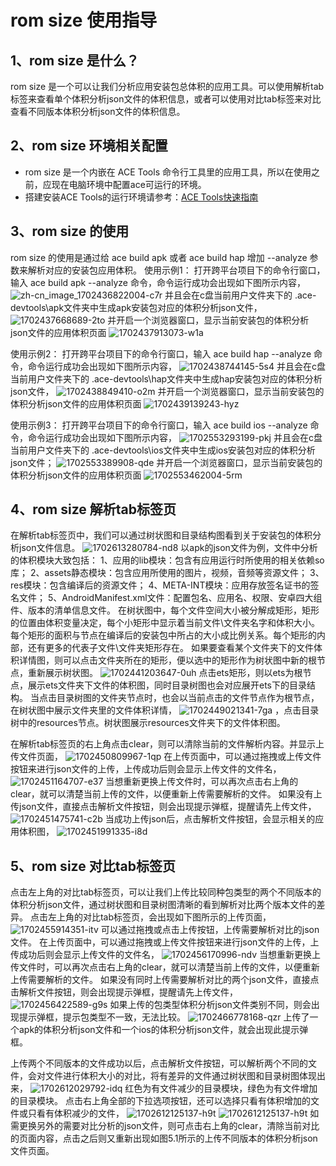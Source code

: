 # rom size 使用指导

## 1、rom size 是什么？

rom size 是一个可以让我们分析应用安装包总体积的应用工具。可以使用解析tab标签来查看单个体积分析json文件的体积信息，或者可以使用对比tab标签来对比查看不同版本体积分析json文件的体积信息。

## 2、rom size 环境相关配置
- rom size 是一个内嵌在 ACE Tools 命令行工具里的应用工具，所以在使用之前，应现在电脑环境中配置ace可运行的环境。
- 搭建安装ACE Tools的运行环境请参考：[ACE Tools快速指南](https://gitee.com/arkui-x2/docs/blob/master/zh-cn/application-dev/quick-start/start-with-ace-tools.md)

## 3、rom size 的使用

rom size 的使用是通过给 ace build apk 或者 ace build hap 增加 --analyze 参数来解析对应的安装包应用体积。
使用示例1： 打开跨平台项目下的命令行窗口，输入 ace build apk --analyze 命令，命令运行成功会出现如下图所示内容，
![zh-cn_image_1702436822004-c7r](figures/zh-cn_image_1702436822004-c7r.png)
并且会在c盘当前用户文件夹下的 .ace-devtools\apk文件夹中生成apk安装包对应的体积分析json文件，
![1702437668689-2to](figures/1702437668689-2to.png)
并开启一个浏览器窗口，显示当前安装包的体积分析json文件的应用体积页面
![1702437913073-w1a](figures/1702437913073-w1a.png)

使用示例2： 打开跨平台项目下的命令行窗口，输入 ace build hap --analyze 命令，命令运行成功会出现如下图所示内容，
![1702438744145-5s4](figures/1702438744145-5s4.png)
并且会在c盘当前用户文件夹下的 .ace-devtools\hap文件夹中生成hap安装包对应的体积分析json文件，
![1702438849410-o2m](figures/1702438849410-o2m.png)
并开启一个浏览器窗口，显示当前安装包的体积分析json文件的应用体积页面
![1702439139243-hyz](figures/1702439139243-hyz.png)

使用示例3： 打开跨平台项目下的命令行窗口，输入 ace build ios --analyze 命令，命令运行成功会出现如下图所示内容，
![1702553293199-pkj](figures/1702553293199-pkj.png)
并且会在c盘当前用户文件夹下的 .ace-devtools\ios文件夹中生成ios安装包对应的体积分析json文件；
![1702553389908-qde](figures/1702553389908-qde.png)
并开启一个浏览器窗口，显示当前安装包的体积分析json文件的应用体积页面
![1702553462004-5rm](figures/1702553462004-5rm.png)

## 4、rom size 解析tab标签页

在解析tab标签页中，我们可以通过树状图和目录结构图看到关于安装包的体积分析json文件信息。
![1702613280784-nd8](figures/1702613280784-nd8.png)
以apk的json文件为例，文件中分析的体积模块大致包括：
     1、应用的lib模块：包含有应用运行时所使用的相关依赖so库；
     2、assets静态模块：包含应用所使用的图片，视频，音频等资源文件；
     3、res模块：包含编译后的资源文件；
     4、META-INT模块：应用存放签名证书的签名文件；
     5、AndroidManifest.xml文件：配置包名、应用名、权限、安卓四大组件、版本的清单信息文件。
在树状图中，每个文件空间大小被分解成矩形，矩形的位置由体积变量决定，每个小矩形中显示着当前文件\文件夹名字和体积大小。每个矩形的面积与节点在编译后的安装包中所占的大小成比例关系。每个矩形的内部，还有更多的代表子文件\文件夹矩形存在。
如果要查看某个文件夹下的文件体积详情图，则可以点击文件夹所在的矩形，便以选中的矩形作为树状图中新的根节点，重新展示树状图。
![1702441203647-0uh](figures/1702441203647-0uh.png)
点击ets矩形，则以ets为根节点，展示ets文件夹下文件的体积图，同时目录树图也会对应展开ets下的目录结构。
当点击目录树图的文件夹节点时，也会以当前点击的文件节点作为根节点，在树状图中展示文件夹里的文件体积详情，
![1702449021341-7ga](figures/1702449021341-7ga.png)
，点击目录树中的resources节点。树状图展示resources文件夹下的文件体积图。


在解析tab标签页的右上角点击clear，则可以清除当前的文件解析内容。并显示上传文件页面，
![1702450809967-1qp](figures/1702450809967-1qp.png)
在上传页面中，可以通过拖拽或上传文件按钮来进行json文件的上传，上传成功后则会显示上传文件的文件名，
![1702451164707-e37](figures/1702451164707-e37.png)
当想重新更换上传文件时，可以再次点击右上角的clear，就可以清楚当前上传的文件，以便重新上传需要解析的文件。
如果没有上传json文件，直接点击解析文件按钮，则会出现提示弹框，提醒请先上传文件，
![1702451475741-c2b](figures/1702451475741-c2b.png)
当成功上传json后，点击解析文件按钮，会显示相关的应用体积图，
![1702451991335-i8d](figures/1702451991335-i8d.png)

## 5、rom size 对比tab标签页

点击左上角的对比tab标签页，可以让我们上传比较同种包类型的两个不同版本的体积分析json文件，通过树状图和目录树图清晰的看到解析对比两个版本文件的差异。
点击左上角的对比tab标签页，会出现如下图所示的上传页面，
![1702455914351-itv](figures/1702455914351-itv.png)
可以通过拖拽或点击上传按钮，上传需要解析对比的json文件。
在上传页面中，可以通过拖拽或上传文件按钮来进行json文件的上传，上传成功后则会显示上传文件的文件名，
![1702456170996-ndv](figures/1702456170996-ndv.png)
当想重新更换上传文件时，可以再次点击右上角的clear，就可以清楚当前上传的文件，以便重新上传需要解析的文件。
如果没有同时上传需要解析对比的两个json文件，直接点击解析文件按钮，则会出现提示弹框，提醒请先上传文件，
![1702456422589-g9s](figures/1702456422589-g9s.png)
如果上传的包类型体积分析json文件类别不同，则会出现提示弹框，提示包类型不一致，无法比较。
![1702466778168-qzr](figures/1702466778168-qzr.png)
上传了一个apk的体积分析json文件和一个ios的体积分析json文件，就会出现此提示弹框。

上传两个不同版本的文件成功以后，点击解析文件按钮，可以解析两个不同的文件，会对文件进行体积大小的对比，将有差异的文件通过树状图和目录树图体现出来，
![1702612029792-idq](figures/1702612029792-idq.png)
红色为有文件减少的目录模块，绿色为有文件增加的目录模块。
点击右上角全部的下拉选项按钮，还可以选择只看有体积增加的文件或只看有体积减少的文件，
![1702612125137-h9t](figures/1702612125137-h9t.png)
![1702612125137-h9t](figures/1702612125137-h9t.png)
如需更换另外的需要对比分析的json文件，则可点击右上角的clear，清除当前对比的页面内容，点击之后则又重新出现如图5.1所示的上传不同版本的体积分析json文件页面。
